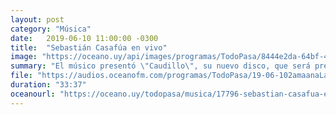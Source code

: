```yaml
---
layout: post
category: "Música"
date:   2019-06-10 11:00:00 -0300
title:  "Sebastián Casafúa en vivo"
image: "https://oceano.uy/api/images/programas/TodoPasa/8444e2da-64bf-44ce-8679-b4a9e5e12718.jpg"
summary: "El músico presentó \"Caudillo\", su nuevo disco, que será presentado el próximo viernes en la Sala Camacuá."
file: "https://audios.oceanofm.com/programas/TodoPasa/19-06-102amaanaLapeadeCesarconSebastianCasafa.mp3"
duration: "33:37"
oceanourl: "https://oceano.uy/todopasa/musica/17796-sebastian-casafua-en-vivo"
---
```

  

